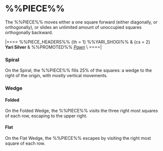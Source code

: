 # %%PIECE%%

The %%PIECE%% moves either a one square forward (either diagonally,
or orthogonally), or slides an unlimited amount of unoccupied
squares orthogonally backward.

|====
%%PIECE_HEADERS%%
  {th = 1}  %%YARI_SHOGI%%
& {cs = 2}  **Yari Silver**
&           %%PROMOTED%% [*Pawn*](pawn.html) \\
====|

### Spiral

On the Spiral, the %%PIECE%% fills 25% of the squares: a wedge to
the right of the origin, with mostly vertical movements.

### Wedge

#### Folded

On the Folded Wedge, the %%PIECE%% visits the three right most
squares of each row, escaping to the upper right.

#### Flat

On the Flat Wedge, the %%PIECE%% escapes by visiting the right most
square of each row.

